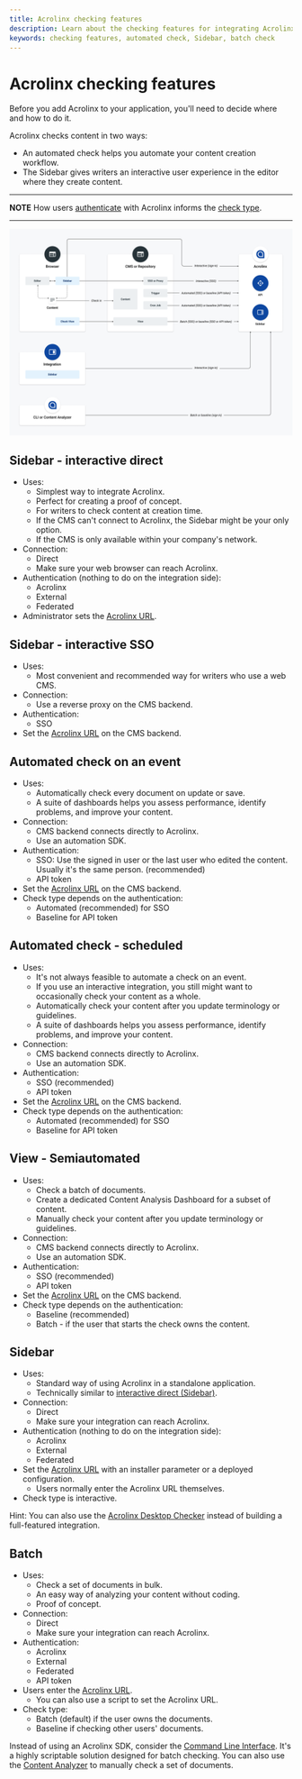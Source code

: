```yaml
---
title: Acrolinx checking features
description: Learn about the checking features for integrating Acrolinx.
keywords: checking features, automated check, Sidebar, batch check 
---
```


# Acrolinx checking features

Before you add Acrolinx to your application, you'll need to decide where and how to do it.

Acrolinx checks content in two ways:

* An automated check helps you automate your content creation workflow.
* The Sidebar gives writers an interactive user experience in the editor where they create content.

---
**NOTE**
How users [authenticate](authentication.md#Authentication) with Acrolinx informs the [check type](check-types.md).

---

![Overview of checking features](images/checking-features.png)


## Sidebar - interactive direct

* Uses:
    + Simplest way to integrate Acrolinx.
    + Perfect for creating a proof of concept.
    + For writers to check content at creation time.
    + If the CMS can't connect to Acrolinx, the Sidebar might be your only option.
    + If the CMS is only available within your company's network.
* Connection:
    + Direct
    + Make sure your web browser can reach Acrolinx.
* Authentication (nothing to do on the integration side):
    + Acrolinx
    + External
    + Federated
* Administrator sets the [Acrolinx URL](authentication.md#Acrolinx-URL).

## Sidebar - interactive SSO

* Uses:
    + Most convenient and recommended way for writers who use a web CMS.
* Connection:
    + Use a reverse proxy on the CMS backend.
* Authentication:
    + SSO
* Set the [Acrolinx URL](authentication.md#Acrolinx-URL) on the CMS backend.

## Automated check on an event

* Uses:
    + Automatically check every document on update or save.
    + A suite of dashboards helps you assess performance, identify problems, and improve your content.
* Connection:
    + CMS backend connects directly to Acrolinx.
    + Use an automation SDK.
* Authentication:
    + SSO: Use the signed in user or the last user who edited the content. Usually it's the same person. (recommended)
    + API token
* Set the [Acrolinx URL](authentication.md#Acrolinx-URL) on the CMS backend.
* Check type depends on the authentication:
    + Automated (recommended) for SSO
    + Baseline for API token

## Automated check - scheduled

* Uses:
    + It's not always feasible to automate a check on an event.
    + If you use an interactive integration, you still might want to occasionally check your content as a whole.
    + Automatically check your content after you update terminology or guidelines.
    + A suite of dashboards helps you assess performance, identify problems, and improve your content.
* Connection:
    + CMS backend connects directly to Acrolinx.
    + Use an automation SDK.
* Authentication:
    + SSO (recommended)
    + API token
* Set the [Acrolinx URL](authentication.md#Acrolinx-URL) on the CMS backend.
* Check type depends on the authentication:
    + Automated (recommended) for SSO
    + Baseline for API token

## View - Semiautomated

* Uses:
    + Check a batch of documents.
    + Create a dedicated Content Analysis Dashboard for a subset of content.
    + Manually check your content after you update terminology or guidelines.
* Connection:
    + CMS backend connects directly to Acrolinx.
    + Use an automation SDK.
* Authentication:
    + SSO (recommended)
    + API token
* Set the [Acrolinx URL](authentication.md#Acrolinx-URL) on the CMS backend.
* Check type depends on the authentication:
    + Baseline (recommended)
    + Batch - if the user that starts the check owns the content.

## Sidebar

* Uses:
    + Standard way of using Acrolinx in a standalone application.
    + Technically similar to [interactive direct (Sidebar)](#sidebar-interactive-direct).
* Connection:
    + Direct
    + Make sure your integration can reach Acrolinx.
* Authentication (nothing to do on the integration side):
    + Acrolinx
    + External
    + Federated
* Set the [Acrolinx URL](authentication.md#Acrolinx-URL) with an installer parameter or a deployed configuration.
    + Users normally enter the Acrolinx URL themselves.
* Check type is interactive.

Hint: You can also use the [Acrolinx Desktop Checker](https://support.acrolinx.com/hc/en-us/sections/20389701192978-Desktop-Checker) instead of building
a full-featured integration.

## Batch

* Uses:
    + Check a set of documents in bulk.
    + An easy way of analyzing your content without coding.
    + Proof of concept.
* Connection:
    + Direct
    + Make sure your integration can reach Acrolinx.
* Authentication:
    + Acrolinx
    + External
    + Federated
    + API token
* Users enter the [Acrolinx URL](authentication.md#Acrolinx-URL).
    + You can also use a script to set the Acrolinx URL.
* Check type:
    + Batch (default) if the user owns the documents.
    + Baseline if checking other users' documents.

Instead of using an Acrolinx SDK, consider the [Command Line Interface](https://support.acrolinx.com/hc/en-us/sections/10210853773970-Command-Line-Interface-CLI-).
It's a highly scriptable solution designed for batch checking.
You can also use the [Content Analyzer](https://support.acrolinx.com/hc/en-us/sections/10210712471442-Content-Analyzer) to manually check a set of documents.

